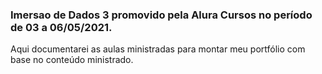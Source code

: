 ### Imersao de Dados 3 promovido pela Alura Cursos no período de 03 a 06/05/2021.

Aqui documentarei as aulas ministradas para montar meu portfólio com base no conteúdo ministrado.
